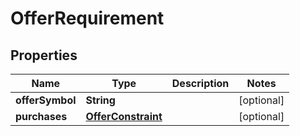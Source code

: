 

# OfferRequirement


## Properties

| Name | Type | Description | Notes |
|------------ | ------------- | ------------- | -------------|
|**offerSymbol** | **String** |  |  [optional] |
|**purchases** | [**OfferConstraint**](OfferConstraint.md) |  |  [optional] |



